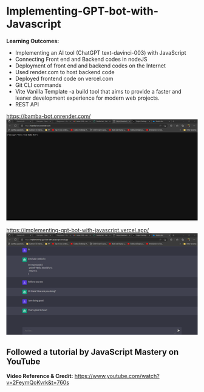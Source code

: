 # Implementing-GPT-bot-with-Javascript

**Learning Outcomes:** <br>
- Implementing an AI tool (ChatGPT text-davinci-003) with JavaScript <br>
- Connecting Front end and Backend codes in nodeJS <br>
- Deployment of front end and backend codes on the Internet <br>
- Used render.com to host backend code <br>
- Deployed frontend code on vercel.com <br>
- Git CLI commands <br>
- Vite Vanilla Template -a build tool that aims to provide a faster and leaner development experience for modern web projects. <br>
- REST API <br>

https://bamba-bot.onrender.com/ <br>
![Backend Deployment](/Images/backend_deployment.png?raw=true "Backend Deployment") <br>

https://implementing-gpt-bot-with-javascript.vercel.app/ <br>
![Front End Deployment](/Images/front_end_deployment.png?raw=true "Front End Deployment") <br>


## Followed a tutorial by JavaScript Mastery on YouTube <br>

**Video Reference & Credit:** https://www.youtube.com/watch?v=2FeymQoKvrk&t=760s <br>
